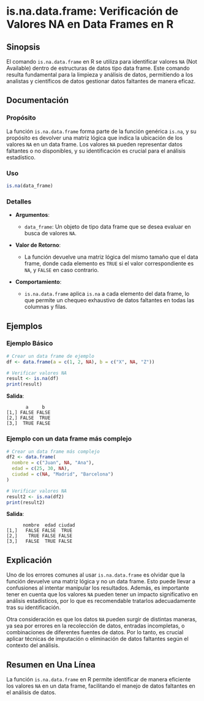 <!--
Meta Description: # is.na.data.frame: Verificación de Valores NA en Data Frames en R ## Sinopsis El comando `is.na.data.frame` en R se utiliza para identificar valores ...
Meta Keywords: data, frame, datos, false, valores
-->

# is.na.data.frame: Verificación de Valores NA en Data Frames en R

## Sinopsis
El comando `is.na.data.frame` en R se utiliza para identificar valores `NA` (Not Available) dentro de estructuras de datos tipo data frame. Este comando resulta fundamental para la limpieza y análisis de datos, permitiendo a los analistas y científicos de datos gestionar datos faltantes de manera eficaz.

## Documentación
### Propósito
La función `is.na.data.frame` forma parte de la función genérica `is.na`, y su propósito es devolver una matriz lógica que indica la ubicación de los valores `NA` en un data frame. Los valores `NA` pueden representar datos faltantes o no disponibles, y su identificación es crucial para el análisis estadístico.

### Uso
```R
is.na(data_frame)
```

### Detalles
- **Argumentos**:
  - `data_frame`: Un objeto de tipo data frame que se desea evaluar en busca de valores `NA`.
  
- **Valor de Retorno**: 
  - La función devuelve una matriz lógica del mismo tamaño que el data frame, donde cada elemento es `TRUE` si el valor correspondiente es `NA`, y `FALSE` en caso contrario.

- **Comportamiento**:
  - `is.na.data.frame` aplica `is.na` a cada elemento del data frame, lo que permite un chequeo exhaustivo de datos faltantes en todas las columnas y filas.

## Ejemplos
### Ejemplo Básico
```R
# Crear un data frame de ejemplo
df <- data.frame(a = c(1, 2, NA), b = c("X", NA, "Z"))

# Verificar valores NA
result <- is.na(df)
print(result)
```
**Salida**:
```
       a     b
[1,] FALSE FALSE
[2,] FALSE  TRUE
[3,]  TRUE FALSE
```

### Ejemplo con un data frame más complejo
```R
# Crear un data frame más complejo
df2 <- data.frame(
  nombre = c("Juan", NA, "Ana"),
  edad = c(25, 30, NA),
  ciudad = c(NA, "Madrid", "Barcelona")
)

# Verificar valores NA
result2 <- is.na(df2)
print(result2)
```
**Salida**:
```
      nombre  edad ciudad
[1,]   FALSE FALSE  TRUE
[2,]    TRUE FALSE FALSE
[3,]   FALSE  TRUE FALSE
```

## Explicación
Uno de los errores comunes al usar `is.na.data.frame` es olvidar que la función devuelve una matriz lógica y no un data frame. Esto puede llevar a confusiones al intentar manipular los resultados. Además, es importante tener en cuenta que los valores `NA` pueden tener un impacto significativo en análisis estadísticos, por lo que es recomendable tratarlos adecuadamente tras su identificación.

Otra consideración es que los datos `NA` pueden surgir de distintas maneras, ya sea por errores en la recolección de datos, entradas incompletas, o combinaciones de diferentes fuentes de datos. Por lo tanto, es crucial aplicar técnicas de imputación o eliminación de datos faltantes según el contexto del análisis.

## Resumen en Una Línea
La función `is.na.data.frame` en R permite identificar de manera eficiente los valores `NA` en un data frame, facilitando el manejo de datos faltantes en el análisis de datos.